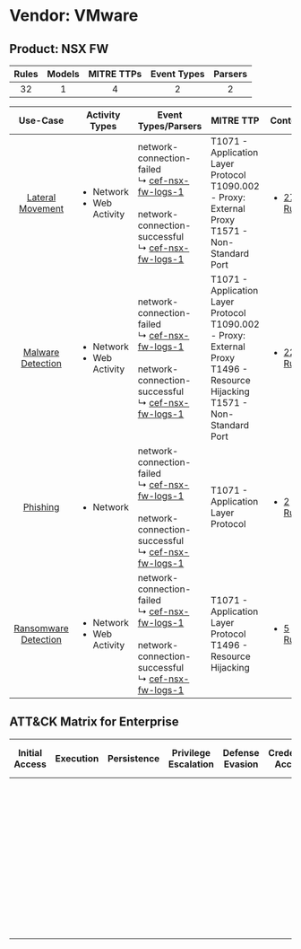 Vendor: VMware
==============
Product: NSX FW
---------------
| Rules | Models | MITRE TTPs | Event Types | Parsers |
|:-----:|:------:|:----------:|:-----------:|:-------:|
|  32   |   1    |     4      |      2      |    2    |

|                               Use-Case                               | Activity Types                                 | Event Types/Parsers                                                                                                                                                                                              | MITRE TTP                                                                                                                              | Content                                                                             |
|:--------------------------------------------------------------------:| ---------------------------------------------- | ---------------------------------------------------------------------------------------------------------------------------------------------------------------------------------------------------------------- | -------------------------------------------------------------------------------------------------------------------------------------- | ----------------------------------------------------------------------------------- |
|     [Lateral Movement](../../../UseCases/uc_lateral_movement.md)     | <ul><li>Network</li><li>Web Activity</li></ul> |  network-connection-failed<br> ↳ [cef-nsx-fw-logs-1](Parsers/parserContent_cef-nsx-fw-logs-1.md)<br><br> network-connection-successful<br> ↳ [cef-nsx-fw-logs-1](Parsers/parserContent_cef-nsx-fw-logs-1.md)<br> | T1071 - Application Layer Protocol<br>T1090.002 - Proxy: External Proxy<br>T1571 - Non-Standard Port<br>                               | [<ul><li>27 Rules</li></ul>](Rules_Models/r_m_vmware_nsx_fw_Lateral_Movement.md)    |
|    [Malware Detection](../../../UseCases/uc_malware_detection.md)    | <ul><li>Network</li><li>Web Activity</li></ul> |  network-connection-failed<br> ↳ [cef-nsx-fw-logs-1](Parsers/parserContent_cef-nsx-fw-logs-1.md)<br><br> network-connection-successful<br> ↳ [cef-nsx-fw-logs-1](Parsers/parserContent_cef-nsx-fw-logs-1.md)<br> | T1071 - Application Layer Protocol<br>T1090.002 - Proxy: External Proxy<br>T1496 - Resource Hijacking<br>T1571 - Non-Standard Port<br> | [<ul><li>22 Rules</li></ul>](Rules_Models/r_m_vmware_nsx_fw_Malware_Detection.md)   |
|             [Phishing](../../../UseCases/uc_phishing.md)             | <ul><li>Network</li></ul>                      |  network-connection-failed<br> ↳ [cef-nsx-fw-logs-1](Parsers/parserContent_cef-nsx-fw-logs-1.md)<br><br> network-connection-successful<br> ↳ [cef-nsx-fw-logs-1](Parsers/parserContent_cef-nsx-fw-logs-1.md)<br> | T1071 - Application Layer Protocol<br>                                                                                                 | [<ul><li>2 Rules</li></ul>](Rules_Models/r_m_vmware_nsx_fw_Phishing.md)             |
| [Ransomware Detection](../../../UseCases/uc_ransomware_detection.md) | <ul><li>Network</li><li>Web Activity</li></ul> |  network-connection-failed<br> ↳ [cef-nsx-fw-logs-1](Parsers/parserContent_cef-nsx-fw-logs-1.md)<br><br> network-connection-successful<br> ↳ [cef-nsx-fw-logs-1](Parsers/parserContent_cef-nsx-fw-logs-1.md)<br> | T1071 - Application Layer Protocol<br>T1496 - Resource Hijacking<br>                                                                   | [<ul><li>5 Rules</li></ul>](Rules_Models/r_m_vmware_nsx_fw_Ransomware_Detection.md) |

ATT&CK Matrix for Enterprise
----------------------------
| Initial Access | Execution | Persistence | Privilege Escalation | Defense Evasion | Credential Access | Discovery | Lateral Movement | Collection | Command and Control                                                                                                                                                                                                                                                                           | Exfiltration | Impact                                                                  |
| -------------- | --------- | ----------- | -------------------- | --------------- | ----------------- | --------- | ---------------- | ---------- | --------------------------------------------------------------------------------------------------------------------------------------------------------------------------------------------------------------------------------------------------------------------------------------------- | ------------ | ----------------------------------------------------------------------- |
|                |           |             |                      |                 |                   |           |                  |            | [Non-Standard Port](https://attack.mitre.org/techniques/T1571)<br><br>[Proxy: External Proxy](https://attack.mitre.org/techniques/T1090/002)<br><br>[Application Layer Protocol](https://attack.mitre.org/techniques/T1071)<br><br>[Proxy](https://attack.mitre.org/techniques/T1090)<br><br> |              | [Resource Hijacking](https://attack.mitre.org/techniques/T1496)<br><br> |
